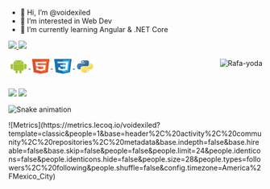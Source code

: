 
- 👋 Hi, I’m @voidexiled
- 👀 I’m interested in Web Dev
- 🌱 I’m currently learning Angular & .NET Core

 <div>
  <a href="https://github.com/voidexiled">
  <img height="180em" src="https://github-readme-stats.vercel.app/api?username=voidexiled&show_icons=true&theme=dracula&include_all_commits=true&count_private=true"/>
  <img height="180em" src="https://github-readme-stats.vercel.app/api/top-langs/?username=voidexiled&layout=compact&langs_count=7&theme=dracula"/>
</div>
<div style="display: inline_block"><br>
  <img align="center" alt="Rafa-Android" height="30" width="40" src="https://github.com/devicons/devicon/blob/v2.12.0/icons/android/android-original.svg">
  <img align="center" alt="Rafa-HTML" height="30" width="40" src="https://raw.githubusercontent.com/devicons/devicon/master/icons/html5/html5-original.svg">
  <img align="center" alt="Rafa-CSS" height="30" width="40" src="https://raw.githubusercontent.com/devicons/devicon/master/icons/css3/css3-original.svg">
  <img align="center" alt="Rafa-Python" height="30" width="40" src="https://raw.githubusercontent.com/devicons/devicon/master/icons/python/python-original.svg">
  <img align="right" alt="Rafa-yoda" src="https://media.discordapp.net/attachments/828879639703322656/870808687252504636/download20210705095303_1.png">
</div>
  
  ##
 
<div> 
  <a href="https://www.instagram.com/jesusjalomochavez/" target="_blank"><img src="https://img.shields.io/badge/-Instagram-%23E4405F?style=for-the-badge&logo=instagram&logoColor=white" target="_blank"></a>
  <a href = "mailto:jalomo.chavez18@outlook.com"><img src="https://img.shields.io/badge/-Outlook-%23333?style=for-the-badge&logo=gmail&logoColor=white" target="_blank"></a>
 
  ![Snake animation](https://github.com/voidexiled/voidexiled/blob/output/github-contribution-grid-snake.svg)
 
</div>
![Metrics](https://metrics.lecoq.io/voidexiled?template=classic&people=1&base=header%2C%20activity%2C%20community%2C%20repositories%2C%20metadata&base.indepth=false&base.hireable=false&base.skip=false&people=false&people.limit=24&people.identicons=false&people.identicons.hide=false&people.size=28&people.types=followers%2C%20following&people.shuffle=false&config.timezone=America%2FMexico_City)
